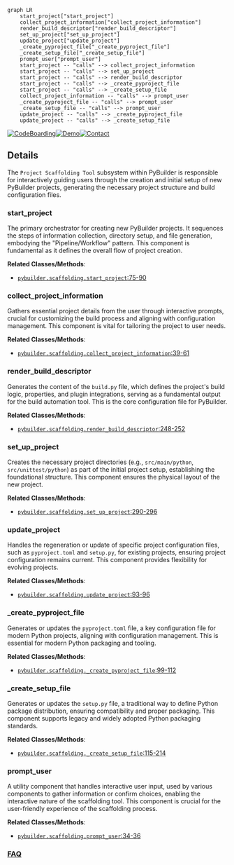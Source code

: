 ```mermaid
graph LR
    start_project["start_project"]
    collect_project_information["collect_project_information"]
    render_build_descriptor["render_build_descriptor"]
    set_up_project["set_up_project"]
    update_project["update_project"]
    _create_pyproject_file["_create_pyproject_file"]
    _create_setup_file["_create_setup_file"]
    prompt_user["prompt_user"]
    start_project -- "calls" --> collect_project_information
    start_project -- "calls" --> set_up_project
    start_project -- "calls" --> render_build_descriptor
    start_project -- "calls" --> _create_pyproject_file
    start_project -- "calls" --> _create_setup_file
    collect_project_information -- "calls" --> prompt_user
    _create_pyproject_file -- "calls" --> prompt_user
    _create_setup_file -- "calls" --> prompt_user
    update_project -- "calls" --> _create_pyproject_file
    update_project -- "calls" --> _create_setup_file
```

[![CodeBoarding](https://img.shields.io/badge/Generated%20by-CodeBoarding-9cf?style=flat-square)](https://github.com/CodeBoarding/GeneratedOnBoardings)[![Demo](https://img.shields.io/badge/Try%20our-Demo-blue?style=flat-square)](https://www.codeboarding.org/demo)[![Contact](https://img.shields.io/badge/Contact%20us%20-%20contact@codeboarding.org-lightgrey?style=flat-square)](mailto:contact@codeboarding.org)

## Details

The `Project Scaffolding Tool` subsystem within PyBuilder is responsible for interactively guiding users through the creation and initial setup of new PyBuilder projects, generating the necessary project structure and build configuration files.

### start_project
The primary orchestrator for creating new PyBuilder projects. It sequences the steps of information collection, directory setup, and file generation, embodying the "Pipeline/Workflow" pattern. This component is fundamental as it defines the overall flow of project creation.


**Related Classes/Methods**:

- <a href="https://github.com/pybuilder/pybuilder/blob/master/src/main/python/pybuilder/scaffolding.py#L75-L90" target="_blank" rel="noopener noreferrer">`pybuilder.scaffolding.start_project`:75-90</a>


### collect_project_information
Gathers essential project details from the user through interactive prompts, crucial for customizing the build process and aligning with configuration management. This component is vital for tailoring the project to user needs.


**Related Classes/Methods**:

- <a href="https://github.com/pybuilder/pybuilder/blob/master/src/main/python/pybuilder/scaffolding.py#L39-L61" target="_blank" rel="noopener noreferrer">`pybuilder.scaffolding.collect_project_information`:39-61</a>


### render_build_descriptor
Generates the content of the `build.py` file, which defines the project's build logic, properties, and plugin integrations, serving as a fundamental output for the build automation tool. This is the core configuration file for PyBuilder.


**Related Classes/Methods**:

- <a href="https://github.com/pybuilder/pybuilder/blob/master/src/main/python/pybuilder/scaffolding.py#L248-L252" target="_blank" rel="noopener noreferrer">`pybuilder.scaffolding.render_build_descriptor`:248-252</a>


### set_up_project
Creates the necessary project directories (e.g., `src/main/python`, `src/unittest/python`) as part of the initial project setup, establishing the foundational structure. This component ensures the physical layout of the new project.


**Related Classes/Methods**:

- <a href="https://github.com/pybuilder/pybuilder/blob/master/src/main/python/pybuilder/scaffolding.py#L290-L296" target="_blank" rel="noopener noreferrer">`pybuilder.scaffolding.set_up_project`:290-296</a>


### update_project
Handles the regeneration or update of specific project configuration files, such as `pyproject.toml` and `setup.py`, for existing projects, ensuring project configuration remains current. This component provides flexibility for evolving projects.


**Related Classes/Methods**:

- <a href="https://github.com/pybuilder/pybuilder/blob/master/src/main/python/pybuilder/scaffolding.py#L93-L96" target="_blank" rel="noopener noreferrer">`pybuilder.scaffolding.update_project`:93-96</a>


### _create_pyproject_file
Generates or updates the `pyproject.toml` file, a key configuration file for modern Python projects, aligning with configuration management. This is essential for modern Python packaging and tooling.


**Related Classes/Methods**:

- <a href="https://github.com/pybuilder/pybuilder/blob/master/src/main/python/pybuilder/scaffolding.py#L99-L112" target="_blank" rel="noopener noreferrer">`pybuilder.scaffolding._create_pyproject_file`:99-112</a>


### _create_setup_file
Generates or updates the `setup.py` file, a traditional way to define Python package distribution, ensuring compatibility and proper packaging. This component supports legacy and widely adopted Python packaging standards.


**Related Classes/Methods**:

- <a href="https://github.com/pybuilder/pybuilder/blob/master/src/main/python/pybuilder/scaffolding.py#L115-L214" target="_blank" rel="noopener noreferrer">`pybuilder.scaffolding._create_setup_file`:115-214</a>


### prompt_user
A utility component that handles interactive user input, used by various components to gather information or confirm choices, enabling the interactive nature of the scaffolding tool. This component is crucial for the user-friendly experience of the scaffolding process.


**Related Classes/Methods**:

- <a href="https://github.com/pybuilder/pybuilder/blob/master/src/main/python/pybuilder/scaffolding.py#L34-L36" target="_blank" rel="noopener noreferrer">`pybuilder.scaffolding.prompt_user`:34-36</a>




### [FAQ](https://github.com/CodeBoarding/GeneratedOnBoardings/tree/main?tab=readme-ov-file#faq)